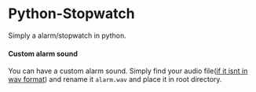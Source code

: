 # Python-Stopwatch
Simply a alarm/stopwatch in python.

#### Custom alarm sound
You can have a custom alarm sound. Simply find your audio file([if it isnt in wav format](https://audio.online-convert.com/convert-to-wav)) and rename it `alarm.wav` and place it in root directory.
